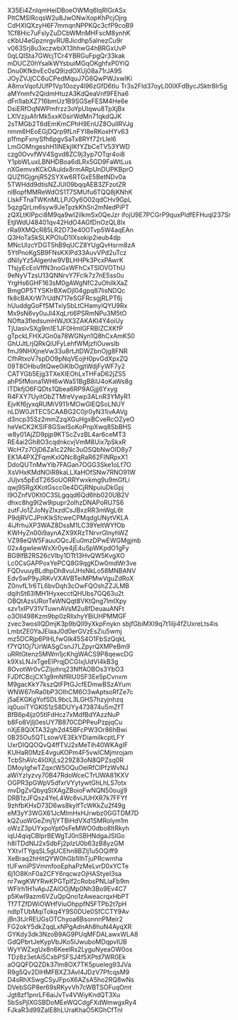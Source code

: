X35Ei4ZnIqmHeiDBoeOWMq6lqRIGrASx
PItCMSIRcqsW2u8JwONwXopKhPcjOjrg
CdHXIQXzyH6F7mmqnNPPKQc3cfP9coB9
1Cf8Hic7uFslyZuDCbWMnMHFscM8ynhK
cKbU4eGpznrgvRUBJicdhp5alnezCu9r
v063Srj8u3xczwbiX13hhwG4hBRGxUvP
0qLQISta7GWcjTCr4YBRGuFpgQr33kak
mDUCZ0hYsalkWYsbuiMGqOKghfxP0YiQ
Dnu0KfkbvEc0sQ9izdOXUj08a71rJA9S
JOyZVJjCC6uCPedMquJ7G6QwPWJxwIKi
A8mxVqofJUfP1Vp10ozy4l96zGfD6tIu
Tr3s2FId37oyL00lXFdBycJSktr8Ir5g
aMYnmfv2QidmHtuzA3KdQeaVnf9FEha6
dFn1iabXZ716bmUz1B9SGSeFESM4He6e
DsiERfOqNWPmfrzz3oYpUIqwu8TpXjBx
LXlVzjuAfrMk5xxK0sirWdMn71qkdQJK
2sTMGb2T6dEmKmCPhH9EnUZ8OuIlRVJg
nmm6HEoEGjDQrp9fLnFYI8eRKoxHYv63
p1fmpFxnySfh6pgvSaTx8RYf72rLlel6
LmGOMngeshH1lNEkjIKfYZbCeTV53YWD
czg0OvvfWV4Sgvd8ZC9j3yp7OTqr4oi8
Y1pbWLuxLBNHDBoa6dLRx5GD9FaWtLus
nXGemvxKCkOAuIdx8rmARpUnDUPKBprO
QUZfIGjgnjR52SYXw6RTGxE5BetNDv0a
5TWHdd9dtisNZJUI09bqqAEB3ZFzotZR
nlBopfMMReWdOS1T7SMUfu6TQQ8jKNhK
LlskFTnaTWKnMLLPJOy6O02qdCHv9GpL
5qzgQrLm6syw9JeTpzkKhSn2mNedPiPT
zQXLtKIPpci8M9qa9wI2iIkmSx0QeJzr
ifojU9E7PCGrP9quxPIdfEFHuql237Sr
EtjlWdU48401qv42HdO4AGfDnOzQL8lx
rRa9XMQcR85LR2D73e40OTvp5W4aqEAn
Q3HoTaSkSLKPOluD1IXsokip2ieub4dp
MNcUlzcYDGT5hB9qUCZ8YUgQvHsrm8zA
5YtPnoKgSB9FNsKXlPd33AuvVPd2uTcz
dNiIyYz5AlgenIw9VBLHHPk3PcxPAwrK
TfsjyEcEoVffN3noGxWFhCxTSlOVOThU
9eNyVTzsU13QNNrvY7FcIk7z7nE5ss0u
YrgHs6GHF163sM0gAWgNfC2uOhilkXaZ
BmgOP5TYSKIrBXwDjl04gpq87lisNDQc
fk8cBAXrW7rUdN717eSGFRcsgjRLPT6j
hUuddgGoFf5MTxlySbLtCHamylQYU9Rx
Mx9sN6vy0uJl4XqLrti6PSRmNPu3M5tO
NOfta3fledsumHWJtX3ZAKAKl4Y4oiUy
TjUasivSXg9m1E1JF0HmIGFRBIZCXKfP
gTpckLFHXJGn0a78WGNyn1Q8hCxAmKS0
GhUJtLrjQRkQiUFyLehfWMjzfiOuwsIb
fmJ9NHXjneVw33u8rtJtDWZbnOjg8FNR
CfhRtxoV7spDO9pNqVEojH0pvGdXpxZQ
09T8OHbu9tQwe0iKlbOgjtWdjFyWF7y2
CATYGb5Ejg3TXeXIEOhLxTHFaD62jZS5
ahP5fMona1WH6wWa51BgB8iU4oKaWs8g
ITDkfjO6FQDts1Qbea6RP9AGjjj6Yxyg
R4FXY7UyitObZTMreVywp3ALnR3YMyR1
EjvKf6jyxqRUMiV911rMOwGlEQSoLNUY
nLDW0JtTEC5CAABG2C0jr0yN31ivAAVg
d3ncp35Sz2mmZzqXGuHgxBCveRcOZyeO
heVeCK2KSIF8GSwISoKoPnpXwq8SbBHS
w8y01AjZD9pjp9KTScZvzBL4ar6ceMT3
RE4ai2Gh8O3cqdnkcvjVmM8Uix7pSkxR
WcH7z7OjD6Za1c22Nc3uOSQbNwOID8y7
EK1A4PXZFqmKxlQNc8gRaR62FINRpxX1
DdoQUTnMwYib7FAGan7OGG3Ske1oLf7O
XsVHxKMdNOiR8kaLLXaHOfSNw7RNO91W
JUjvs5pEdT26SoUORRYwxkmg9u9mGfLi
qwj9SRgXKotGscc0e4DCjRNpuiuDkGpj
l9OZnfV0Kt0C3SLgqqd6Qd6hb020UB2V
dhxc8hg9I2w9ipupr2olhzDNAPoRU7S6
zutFJo1ZJoNyZIxzdCsJBxzRR3mWgL6t
P9djRVCJPnKIkSfcweCPMqdgUNytVKLA
4iJfrhuXP3WAZ8DssM1LC39YeltWYfOb
KWHyZn00i9aynAZX9XRzTNrvrGlnyhWZ
VZ98eQW5FauuOQcJEu0mzDPwEWGMgjmb
02x4gwlewWxXr0ye4jE4uSpWKpdO1gFy
BG9lfB2RS26cVlby1DTt13HvQW5KvgXO
Lc0CsGAPPoxYePCQ8G9qgKDw0mdWr3ve
FQDvuuyBLdhpDh8vuUHsNkLo58MNBANV
EdvSwP9yJRKvVXAVBTeiMPMwVguZdRoX
Z0nvfL1r6TL6bvDqh3cOwFQOshZZJLMB
dqihSt63IMH1HyxecctQHUbs7GQ63u2t
OBQtAzsURorTeWNQqt8VKtQng7lmlXpy
szv1xIPV31VTuwnAVsM2u8fDeuauANFt
o3Oll498Kzm9bp0zRIlxhyYBiUHPMMGF
zvec3woslIQDmjK3p9bQlI9yXkpFnykn
sbjfGbiMXI9q7t1iIji4fZUxreLts4is
LmbtZE0YaJElaaJ0d0erGVzEsZiu5wmj
mz5DCRjp6PlHLfwGIk45S4O1FbSzQqkL
f7YQ1Oj7UrWASgCsnJ7LZpyrQXMPeBm9
uRRtGtenz5MWm1jcKhgWACS9P8qewcDG
k9XsLNJxTgeEIPrqjDCGIxjUdVl4kB3g
8OvotWr0vCZIjohrq23NffAOBOs3YbO3
FJDfCBcjCX1g9mNfRIU0SF3Ee5pCvnxm
M9gacKkY7kszQtFPtGJcfEDmwBSzAYum
WNW67nRa0bP3OIhCM6O3wAptsoRfZe7c
j5aEKGKgYofSDL9bcL3LGHS7hzyjnhzq
iq0uoiTYGKlS1zS8DUYy473874u5mZfT
BfB6p4ljz05tlFdHcz7xMdfBdYAzzNuP
b8Fo8Vjlj0esUY7B870CDPPeuPzpjqCu
nXjE8QiXTA32gh2d45BFcPW3Or86hBwi
0B35Ou5QTLsowVE3EkYDiamiIkcptLFY
UxrDIQQOQvQ4ffTVJ2xMeTih40WKAgIF
KUHaR0MzE4vguKOPm4F5vwlCMjmrojam
TcbShAVc4li0XjLs229Z83oN8QPZsq0R
DMoylgfwTZqxcW5OQuOeiRfClPfzWvNJ
aWiYzIyzvy70B47RdoWceCTrUWA81KXV
OGPR3pGWpV5dfxrVYytywtGhLhLS7otx
mvDgZvQbyqSlXAgZBoioFwNQN50oujj9
DRB1zJFQsz4YeL4Wc6viJUHXR7k7FFYf
9zhfbKHxD73D6ws8kyIfTcWKkZu2f49g
eM3yY3WGX61JcMlmHxHJrwbz0GGTDM7D
kQZuoWGeZmj1jYTBiHdVXd1SMRolym1m
oWzZ3pUYxpoYpt0sFeMWO0dbo8ltRkyh
iqU4qiqCBIprBEWgTJ0nSBHNdgaJSIGo
h8ITDdNlJ2xSdbFj2pIzU0b63zB8yzGM
YXtvITYgqSL5gUCEhn8BZlj1u5OQiff9
XeBraq2hHitQYW0hGb1IIhTjuPRcwmha
tUFwniPSVmmfooEphaPzMeLvrD0xYCTe
6j1O8KnF0a2CFY6rqcwzOjHAStyeI3sa
nr7wgKWYRwKPGTplf2cRobsPNLlaFb9m
WFIrh1H1vApJZAlOOjMp0Nh3Bo9Ev4C7
p5Kwl9azm6VZuQpQno1zAweacrqxHbPT
Tf7TZfDWiOWHfViuOhppfN5FTPb2t7pH
ndlpTUbMqiTokq4Y9S0DUe0SfCCTY9Av
jBn3tJrREUGsOTChyoa6BsonnnPMeir2
FG2okY5dkZqqLxNPgAdnAh8huN4AyqXR
GYKdy3dk3NzoB9AG9PUqMFDALawxWLA8
GdQPbrtJeKypVbJKo5IJwuboMDqpvIUB
WyYWZxgUx8n6KeelRs2LyguNyeaOW0os
TDz8z3etAiSCxbPSFSJ4f5XPtd7WR0Ek
aOQQFDQZDk37lm8OX7TK5pueIeg93JVa
R9g5Qv2DlHMFBXZ3AvI4JDzV7PfcqsM9
D4sRhXSwgCSyJFpoX6AZsA5ho2RQ8wNs
DVebSGP8er69sRKyvVh7cWBTSOFuqOmt
Jgt8zf1pnrLF6aiJvTv4VWiyKndQT3Xu
5bSsPjlXGSBDoMEeWQCdgFXdWmwgxRy4
FJkaR3d99ZalE8hLUraKhaO5KGhCfTnI

